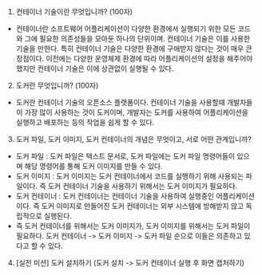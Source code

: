 1. 컨테이너 기술이란 무엇입니까? (100자)

- 컨테이너란 소프트웨어 어플리케이션이 다양한 환경에서 실행되기 위한 모든 코드와 그에 필요한 의존성들을 모아둔 하나의 단위이며.
  컨테이너 기술은 이를 사용한 기술을 만한다.
  특히 컨테이너 기술은 다양한 환경에 구애받지 않다는 것이 매우 큰 장점이다.
  이전에는 다양한 운영체제 환경에 따라 어플리케이션의 설정을 해주어야했지만 컨테이너 기술은 이에 상관없이 실행될 수 있다.

2. 도커란 무엇입니까? (100자)

- 도커란 컨테이너 기술의 오픈소스 플랫폼이다.
  컨테이너 기술을 사용할때 개발자들이 가장 많이 사용하는 것이 도커이며, 개발자는 도커를 사용하여 어플리케이션을 실행하고 배포하는 등의 작업을 쉽게 할 수 있다.

3. 도커 파일, 도커 이미지, 도커 컨테이너의 개념은 무엇이고, 서로 어떤 관계입니까?

- 도커 파일 : 도커 파일은 텍스트 문서로, 도커 파일에는 도커 파일 명령어들이 있으며 해당 명령어를 통해 도커 이미지를 만들 수 있다.
- 도커 이미지 : 도커 이미지는 도커 컨테이너에서 코드를 실행하기 위해 사용되는 파일이다. 즉 도커 컨테이너 기술을 사용하기 위해서는 도커 이미지가 필요하다.
- 도커 컨테이너 : 도커 컨테이너는 컨테이너 기술을 사용하여 실행중인 어플리케이션이다. 즉 도커 이미지로 만들어진 도커 컨테이너는 외부 시스템에 방해받지 않고 독립적으로 실행된다.
- 즉 도커 컨테이너를 위해서는 도커 이미지가, 도커 이미지를 위해서는 도커 파일이 필요하다. 도커 컨테이너 -> 도커 이미지 -> 도커 파일 순으로 이들은 의존하고 있다고 할 수 있다.

4. [실전 미션] 도커 설치하기 (도커 설치 -> 도커 컨테이너 실행 후 화면 캡처하기)
